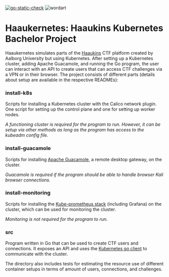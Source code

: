 [![go-static-check](https://github.com/Mai-Sigurd/Haaukernetes/actions/workflows/go-static-check.yml/badge.svg)](https://github.com/Mai-Sigurd/Haaukernetes/actions/workflows/go-static-check.yml)
![wordart](https://user-images.githubusercontent.com/63573363/236185676-91977a5f-8378-4edf-b3b9-46364418eb30.png)

# Haaukernetes: Haaukins Kubernetes Bachelor Project

Haaukernetes simulates parts of the [Haaukins](https://docs.haaukins.com/) CTF platform created by Aalborg University but using Kubernetes.
After setting up a Kubernetes cluster, adding Apache Guacamole, and running the Go program, the user can interact with an API to create users that can access CTF challenges via a VPN or in their browser.
The project consists of different parts (details about setup are available in the respective READMEs):

### install-k8s
Scripts for installing a Kubernetes cluster with the Calico network plugin. One script for setting up the control plane and one for setting up worker nodes.

*A functioning cluster is required for the program to run. However, it can be setup via other methods as long as the program has access to the kubeadm config file.*

### install-guacamole
Scripts for installing [Apache Guacamole](https://guacamole.apache.org/), a remote desktop gateway, on the cluster. 

*Guacamole is required if the program should be able to handle browser Kali browser connections.*

### install-monitoring
Scripts for installing the [Kube-prometheus stack](https://github.com/prometheus-community/helm-charts/tree/main/charts/kube-prometheus-stack) (including Grafana) on the cluster, which can be used for monitoring the cluster.

*Monitoring is not required for the program to run.*

### src
Program written in Go that can be used to create CTF users and connections. It exposes an API and uses the [Kubernetes go client](https://github.com/kubernetes/client-go/) to communicate with the cluster.

The directory also includes tests for estimating the resource use of different container setups in terms of amount of users, connections, and challenges. 
